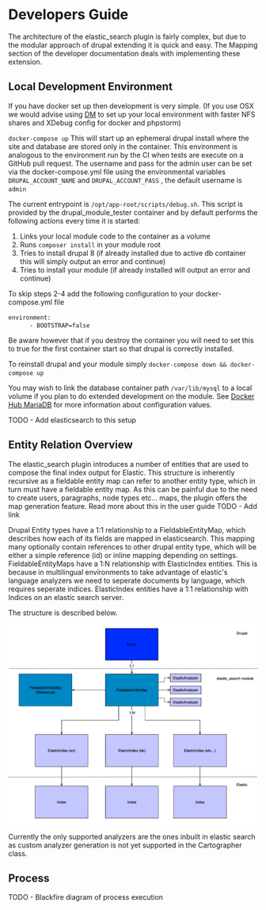 # Developers Guide

The architecture of the elastic_search plugin is fairly complex, but due to the modular approach of drupal extending it is quick and easy.
The Mapping section of the developer documentation deals with implementing these extension.

## Local Development Environment

If you have docker set up then development is very simple. (If you use OSX we would advise using [DM](https://github.com/twhiston/dm) to set up your local environment with faster NFS shares and XDebug config for docker and phpstorm)

`docker-compose up`
This will start up an ephemeral drupal install where the site and database are stored only in the container. This environment is analogous to the environment run by the CI when tests are execute on a GitHub pull request.
The username and pass for the admin user can be set via the docker-compose.yml file using the environmental variables `DRUPAL_ACCOUNT_NAME` and `DRUPAL_ACCOUNT_PASS` , the default username is `admin`

The current entrypoint is `/opt/app-root/scripts/debug.sh`. This script is provided by the drupal_module_tester container and by default performs the following actions every time it is started:

1. Links your local module code to the container as a volume
2. Runs `composer install` in your module root
3. Tries to install drupal 8 (if already installed due to active db container this will simply output an error and continue)
4. Tries to install your module (if already installed will output an error and continue)

To skip steps 2-4 add the following configuration to your docker-compose.yml file
```
environment:
      - BOOTSTRAP=false
```
Be aware however that if you destroy the container you will need to set this to true for the first container start so that drupal is correctly installed.

To reinstall drupal and your module simply `docker-compose down && docker-compose up`

You may wish to link the database container path `/var/lib/mysql` to a local volume if you plan to do extended development on the module.
See [Docker Hub MariaDB](https://hub.docker.com/_/mariadb/) for more information about configuration values.

TODO - Add elasticsearch to this setup


## Entity Relation Overview

The elastic_search plugin introduces a number of entities that are used to compose the final index output for Elastic.
This structure is inherently recursive as a fieldable entity map can refer to another entity type, which in turn must have a fieldable entity map.
As this can be painful due to the need to create users, paragraphs, node types etc... maps, the plugin offers the map generation feature. Read more about this in the user guide
TODO - Add link

Drupal Entity types have a 1:1 relationship to a FieldableEntityMap, which describes how each of its fields are mapped in elasticsearch. This mapping many optionally contain references to other drupal entity type, which will be either a simple reference (id) or inline mapping depending on settings.
FieldableEntityMaps have a 1:N relationship with ElasticIndex entities. This is because in multilingual environments to take advantage of elastic's language analyzers we need to seperate documents by language, which requires seperate indices.
ElasticIndex entities have a 1:1 relationship with Indices on an elastic search server.

The structure is described below.

![alt text](./../images/Overview.png "Overview")

Currently the only supported analyzers are the ones inbuilt in elastic search as custom analyzer generation is not yet supported in the Cartographer class.

## Process

TODO - Blackfire diagram of process execution